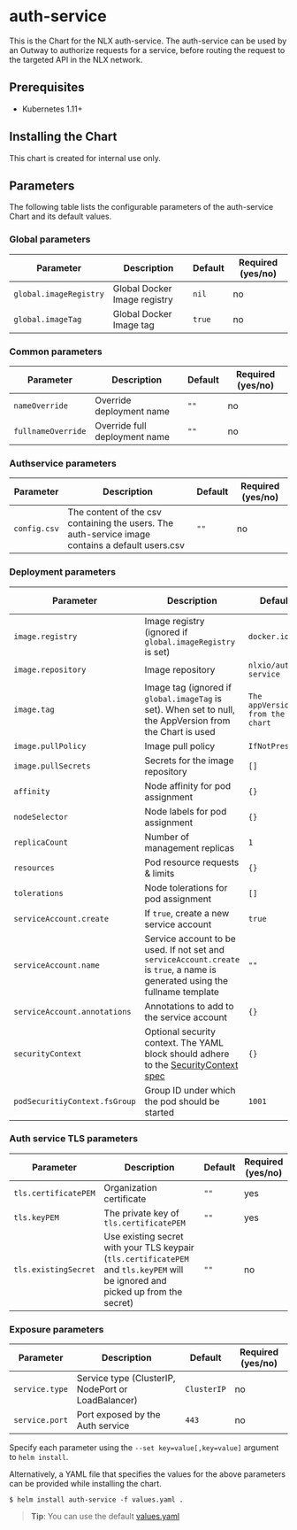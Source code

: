 # auth-service 

This is the Chart for the NLX auth-service. The auth-service can be used by an Outway 
to authorize requests for a service, before routing the request to the targeted API in the NLX network.

## Prerequisites

- Kubernetes 1.11+

## Installing the Chart

This chart is created for internal use only.

## Parameters

The following table lists the configurable parameters of the auth-service Chart and its default values.

### Global parameters

| Parameter | Description | Default | Required (yes/no) |
| --------- | ----------- | ------- | -------- |
| `global.imageRegistry` | Global Docker Image registry | `nil` | no |
| `global.imageTag` | Global Docker Image tag | `true` | no |

### Common parameters

| Parameter | Description | Default | Required (yes/no) |
| --------- | ----------- | ------- | -------- |
| `nameOverride` | Override deployment name | `""` | no | 
| `fullnameOverride` | Override full deployment name | `""` | no |

### Authservice parameters

| Parameter | Description | Default | Required (yes/no) |
| --------- | ----------- | ------- | -------- |
| `config.csv` | The content of the csv containing the users. The auth-service image contains a default users.csv  | `""` | no |

### Deployment parameters

| Parameter | Description | Default | Required (yes/no) |
| --------- | ----------- | ------- | -------- |
| `image.registry` | Image registry (ignored if `global.imageRegistry` is set) | `docker.io` | no | 
| `image.repository` | Image repository | `nlxio/auth-service` | no |
| `image.tag` | Image tag (ignored if `global.imageTag` is set). When set to null, the AppVersion from the Chart is used | `The appVersion from the chart` | no |
| `image.pullPolicy` | Image pull policy | `IfNotPresent` | no |
| `image.pullSecrets` | Secrets for the image repository | `[]` | no |
| `affinity` | Node affinity for pod assignment | `{}` | no |
| `nodeSelector` | Node labels for pod assignment | `{}` | no |
| `replicaCount` | Number of management replicas | `1` | no |
| `resources` | Pod resource requests & limits | `{}` | no |
| `tolerations` | Node tolerations for pod assignment | `[]` | no |
| `serviceAccount.create` | If `true`, create a new service account | `true` | no |
| `serviceAccount.name` | Service account to be used. If not set and `serviceAccount.create` is `true`, a name is generated using the fullname template | `""` | no |
| `serviceAccount.annotations` | Annotations to add to the service account | `{}` | no | 
| `securityContext` | Optional security context. The YAML block should adhere to the [SecurityContext spec](https://kubernetes.io/docs/reference/generated/kubernetes-api/v1.16/#securitycontext-v1-core) | `{}` | no |
| `podSecuritiyContext.fsGroup` | Group ID under which the pod should be started | `1001` | no |

### Auth service TLS parameters

| Parameter | Description | Default | Required (yes/no) |
| --------- | ----------- | ------- | -------- |
| `tls.certificatePEM` | Organization certificate | `""` | yes |
| `tls.keyPEM` | The private key of `tls.certificatePEM` | `""` | yes |
| `tls.existingSecret` | Use existing secret with your TLS keypair (`tls.certificatePEM` and `tls.keyPEM` will be ignored and picked up from the secret) | `""` | no |

### Exposure parameters

| Parameter | Description | Default | Required (yes/no) |
| --------- | ----------- | ------- | -------- |
| `service.type` | Service type (ClusterIP, NodePort or LoadBalancer) | `ClusterIP` | no |
| `service.port` | Port exposed by the Auth service | `443` | no |

Specify each parameter using the `--set key=value[,key=value]` argument to `helm install`.

Alternatively, a YAML file that specifies the values for the above parameters can be provided while installing the chart. 

```console
$ helm install auth-service -f values.yaml .
```
> **Tip**: You can use the default [values.yaml](https://gitlab.com/commonground/nlx/nlx/blob/master/helm/charts/auth-service/values.yaml)

